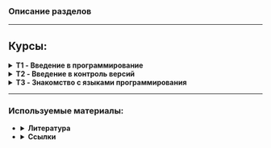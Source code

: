 ### Описание разделов ###
----------
## Курсы:

<details><summary><b>T1 - Введение в программирование</b></summary><blockquote>
    <details><summary><u>Лекции</u></summary><blockquote>
        <li>T1L1 - Урок 1. Что такое программирование и языки программирования <b>{решения на python}</b></li>
        <li>T1L2 - Урок 2. Базовые алгоритмы и массив как структура данных <b>{решение на javascript + html + Блок-схема}</b></li>
        <li>T1L3 - Урок 3. Сложность и стоимость алгоритмов <b>{.java}</b></li>
    </blockquote></details>
    <details><summary><u>Семинары</u></summary><blockquote>
        <li>T1S1 - Урок 1. Создаём и записываем свои первые алгоритмы <b>{Блок-схемы + .py}</b></li>
        <li>T1S2 - Урок 2. Решаем задачи с массивами <b>{Блок-схемы + .java}</b></li>
        <li>T1S3 - Урок 3. Сравниваем разные алгоритмы решения задач <b>{Блок-схемы + псевдокод}</b></li>
    </blockquote>
    </details>
    <i>Изучение алгоритмов, блок схем, псевдокода. Папка *T1. Пробуем реализацию алгоритмов с помощью:
        <ul><li>python</li>
        <li>java</li>
        <li>javascript+html+css</li></ul></i>
</blockquote></details>

<details><summary><b>T2 - Введение в контроль версий</b></summary><blockquote>
    <details><summary><U>Лекции</u></summary><blockquote>
        <li>T2L1 - Урок 1. Знакомство с контролем версий <b>{команды Git}</b></li>
        <li>T2L2 - Урок 2. Установка и настройка системы контроля версий <b>{Синтаксис Markdown + новые команды Git}</b></li>
        <li>T2L3 - Урок 3. Углубляемся в контроль версий <b>{Принцип работы с удаленными репозиториями}</b></li>
    </blockquote></details>
    <details><summary><u>Семинары</u></summary><blockquote>
        <li>T2S1 - Урок 1. Первое использование контроля версий <b>{Установка, настройка, основные комманды Git}</b></li>
        <li>T2S2 - Урок 2. Второе использование контроля версий <b>{Продолжаем изучать Git}</b></li>
        <li>T2S3 - Урок 3. Работа с удалёнными репозиториями <b>{Fork, pull request}</b></li>
    </blockquote>
    </details>
    <details><summary><u>Ссылки</u></summary><blockquote>
        <li><a href="https://vimeo.com/showcase/5616060">Видео-скринкасты Git</a></li>
        <li><a href="https://drive.google.com/file/d/1oM6gS9rVMlnDim8KnLshgSjBByb1OKlG/view?usp=sharing">"Git для профессионального программиста", книга-руководство (Чакон С., Штрауб Б.) [2016 год]</a></li>
        <li><a href="https://learngitbranching.js.org/?locale=ru_RU">Интерактивный учебник Git</a></li>
    </blockquote>
    </details>
    <i>Знакомимся с контролем версии Git (установка, настройка, комманды управления). Работаем с локальными и удаленными репозиториями. Изучаем GitHub, коммандная работа, Fork, pull request. </i>
</blockquote></details>

<details><summary><b>T3 - Знакомство с языками программирования</b></summary><blockquote>
    <details><summary><U>Лекции</u></summary><blockquote>
        <li><a href="https://github.com/mgrom-dev/gb/tree/main/T3/T3L1">[T3L1]</a> - Урок 1. Введение</li>
        <li><a href="https://github.com/mgrom-dev/gb/tree/main/T3/T3L2">[T3L2]</a> - Урок 2. Массивы</li>
        <li><a href="https://github.com/mgrom-dev/gb/tree/main/T3/T3L3">[T3L3]</a> - Урок 3. Функции</li>
        <li><a href="https://github.com/mgrom-dev/gb/tree/main/T3/T3L4">[T3L4]</a> - Урок 4. Двумерные массивы</li>
        <li><a href="https://github.com/mgrom-dev/gb/tree/main/T3/T3L5">[T3L5]</a> - Урок 5. Рекурсия</li>
    </blockquote></details>
    <details><summary><u>Семинары</u></summary><blockquote>
        <li><a href="https://github.com/mgrom-dev/gb/tree/main/T3/T3S1">[T3S1]</a> - Урок 1. Введение</li>
        <li><a href="https://github.com/mgrom-dev/gb/tree/main/T3/T3S2">[T3S2]</a> - Урок 2. Простые Алгоритмы</li>
        <li><a href="https://github.com/mgrom-dev/gb/tree/main/T3/T3S3">[T3S3]</a> - Урок 3. Массивы</li>
        <li><a href="https://github.com/mgrom-dev/gb/tree/main/T3/T3S4">[T3S4]</a> - Урок 4. Функции</li>
        <li><a href="https://github.com/mgrom-dev/gb/tree/main/T3/T3S5">[T3S5]</a> - Урок 5. Двумерные массивы</li>
        <li><a href="https://github.com/mgrom-dev/gb/tree/main/T3/T3S6">[T3S6]</a> - Урок 6. Массивы и строки</li>
        <li><a href="https://github.com/mgrom-dev/gb/tree/main/T3/T3S7">[T3S7]</a> - Урок 7. Рекурсия</li>
    </blockquote>
    </details>
    <i>Знакомимся с языком программирования С#. </i>
</blockquote></details>

----------
### Используемые материалы: ###
-   <details><summary><b>Литература</b></summary><blockquote>
    <a href="https://drive.google.com/file/d/1oM6gS9rVMlnDim8KnLshgSjBByb1OKlG/view?usp=sharing">"Git для профессионального программиста", книга-руководство (Чакон С., Штрауб Б.) [2016 год]</a><br>
    <a href="https://drive.google.com/file/d/1CjkZXx6XdUFt_zKHobq1jXFNbx7PJZeU/view?usp=sharing">"C# Полное руководство", (Шилдт Г.) [2011 год]</a><br>
    <a href="https://drive.google.com/file/d/1IgAalswZY2TyR9MloXbz21WlV-omLXds/view?usp=sharing">"Программирование на C# для начинающих. Особенности языка", (Васильев А. Н.) [2019 год]</a><br>
    <a href="https://drive.google.com/file/d/1NYRLOne2faqaiNk_2sWm2YeF3uI6uRVO/view?usp=sharing">"Разработка обслуживаемых программ на языке C#", (Джуст Виссер) [2017 год]</a><br>
    </blockquote></details>

-   <details><summary><b>Ссылки</b></summary><blockquote>
    <a href="https://app.diagrams.net/">Diagrams</a> - создание блок-схем<br>
    <a href="https://www.notion.so/">Notion</a> - заметки, блокнот<br>
    <a href="https://obsidian.md/">Obsidian</a> - заметки, блокнот<br>
    <a href="https://learn.microsoft.com/ru-ru/contribute/content/markdown-reference">Markdown</a> - справочные материалы по Markdown<br>
    <a href="https://dotnetfiddle.net/#">dotnetfiddle</a> - онлайн компилятор c#<br>
    <a href="https://migeel.sk/blog/2024/01/02/building-a-self-contained-game-in-csharp-under-2-kilobytes/">статья C#</a> - Создание автономной игры на C# размером менее 2 килобайт.<br>
    <a href="https://metanit.com/">сайт по программированию</a> - справочные материалы для программистов по: asm, c#, c, c++, java, web, python, sql, mongoDB, go, vb.net, swift, kotlin, dart, php, rust, f#<br>
    <u><b>Онлайн тренажеры метода слепой печати:</b></u><br>
    &emsp;<a href="https://typerun.top/#rus_basic">TypeRun</a><br>
    &emsp;<a href="https://www.typingstudy.com/">TypingStudy</a><br>
    &emsp;<a href="https://stamina-online.com/">Stamina</a><br>
    &emsp;<a href="https://klavogonki.ru/">Klavogonki</a> - в виде игры<br>
    &emsp;<a href="https://typing.io/">Typing</a> - для программистов<br>
    </blockquote></details>
